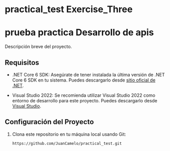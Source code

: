 # practical_test Exercise_Three



# prueba practica Desarrollo de apis

Descripción breve del proyecto.

## Requisitos

- .NET Core 6 SDK: Asegúrate de tener instalada la última versión de .NET Core 6 SDK en tu sistema. Puedes descargarlo desde [sitio oficial de .NET](https://dotnet.microsoft.com/download/dotnet/6.0).

- Visual Studio 2022: Se recomienda utilizar Visual Studio 2022 como entorno de desarrollo para este proyecto. Puedes descargarlo desde [Visual Studio](https://visualstudio.microsoft.com/downloads/).

## Configuración del Proyecto

1. Clona este repositorio en tu máquina local usando Git:

   ```bash
   https://github.com/JuanCamelo/practical_test.git


